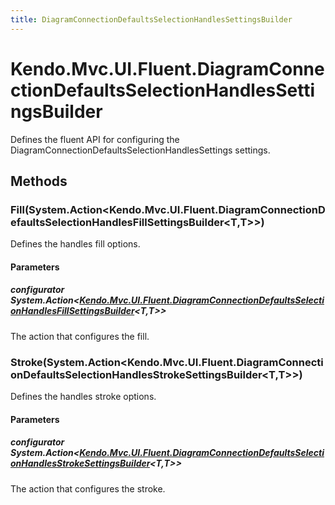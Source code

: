 ```yaml
---
title: DiagramConnectionDefaultsSelectionHandlesSettingsBuilder
---
```


# Kendo.Mvc.UI.Fluent.DiagramConnectionDefaultsSelectionHandlesSettingsBuilder
Defines the fluent API for configuring the DiagramConnectionDefaultsSelectionHandlesSettings settings.




## Methods


### Fill(System.Action\<Kendo.Mvc.UI.Fluent.DiagramConnectionDefaultsSelectionHandlesFillSettingsBuilder\<T,T\>\>)
Defines the handles fill options.


#### Parameters

##### configurator System.Action<[Kendo.Mvc.UI.Fluent.DiagramConnectionDefaultsSelectionHandlesFillSettingsBuilder](/api/aspnet-mvc/Kendo.Mvc.UI.Fluent/DiagramConnectionDefaultsSelectionHandlesFillSettingsBuilder)<T,T>>
The action that configures the fill.





### Stroke(System.Action\<Kendo.Mvc.UI.Fluent.DiagramConnectionDefaultsSelectionHandlesStrokeSettingsBuilder\<T,T\>\>)
Defines the handles stroke options.


#### Parameters

##### configurator System.Action<[Kendo.Mvc.UI.Fluent.DiagramConnectionDefaultsSelectionHandlesStrokeSettingsBuilder](/api/aspnet-mvc/Kendo.Mvc.UI.Fluent/DiagramConnectionDefaultsSelectionHandlesStrokeSettingsBuilder)<T,T>>
The action that configures the stroke.






